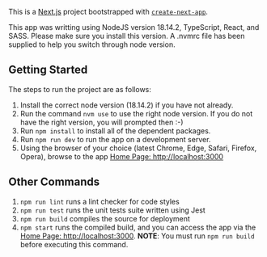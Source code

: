 This is a [Next.js](https://nextjs.org/) project bootstrapped with [`create-next-app`](https://github.com/vercel/next.js/tree/canary/packages/create-next-app).

This app was writting using NodeJS version 18.14.2, TypeScript, React, and SASS.  Please make sure you install this version.  A .nvmrc file has been supplied to help you switch through node version.

## Getting Started

The steps to run the project are as follows:

1.  Install the correct node version (18.14.2) if you have not already.
2.  Run the command ```nvm use``` to use the right node version.  If you do not have the right version, you will prompted then :-) 
3.  Run ```npm install``` to install all of the dependent packages.
4.  Run ```npm run dev``` to run the app on a development server.
5.  Using the browser of your choice (latest Chrome, Edge, Safari, Firefox, Opera), browse to the app [Home Page: http://localhost:3000](http://localhost:3000)

## Other Commands

1.  ```npm run lint``` runs a lint checker for code styles
2.  ```npm run test``` runs the unit tests suite written using Jest
3.  ```npm run build``` compiles the source for deployment
4.  ```npm start``` runs the compiled build, and you can access the app via the [Home Page: http://localhost:3000](http://localhost:3000). **NOTE**: You must run ```npm run build``` before executing this command.
